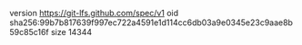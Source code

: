 version https://git-lfs.github.com/spec/v1
oid sha256:99b7b817639f997ec722a4591e1d114cc6db03a9e0345e23c9aae8b59c85c16f
size 14344
